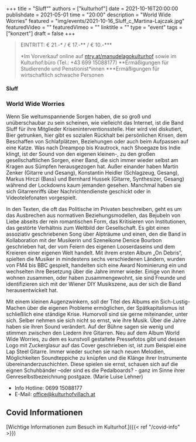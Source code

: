 +++
title = "Sluff“"
authors = ["kulturhof"]
date = 2021-10-16T20:00:00
publishdate = 2021-05-01
time = "20:00"
description = "World Wide Worries"
featured = "img/events/2021-10-16_Sluff_c_Martina-Lajczak.jpg"
featuredVideo = ""
featuredVimeo = ""
linktitle = ""
type = "event"
tags = ["konzert"]
draft = false
+++

>
> EINTRITT: € 21.-\* / € 17.-\*\* / € 10.-\*\*\*
>
> \*Im Vorverkauf online auf [ntry.at/manudelagokulturhof](https://ntry.at/manudelagokulturhof) sowie im Kulturhof:büro (Tel.: +43 699 15088177)
> \*\*Ermäßigungen für Studierende und Penstionist\*innen
> \*\*\*Ermäßigungen für wirtschaftlich schwache Personen

#### Sluff

### World Wide Worries

Wenn Sie weltumspannende Sorgen haben, die so groß und unüberschaubar zu sein scheinen, wie vielleicht das Internet, ist die Band Sluff für ihre Mitglieder Kriseninterventionsstelle. Hier wird viel diskutiert, Bier getrunken, hier gibt es sozialen Rückhalt bei persönlichen Krisen, dem Beschaffen von Schlafplätzen, Beziehungen oder auch beim Aufpassen auf eine Katze. Was nach Dreampop bis Krautrock, nach Shoegaze bis Indie klingt, ist der Sound von den eigenen kleinen-, zu den großen gesellschaftlichen Sorgen, einer Band, die sich immer wieder selbst am Kragen aus Sümpfen herausgezogen hat. Außer einander haben Martin Zenker (Gitarre und Gesang), Konstantin Heidler (Schlagzeug, Gesang), Markus Hirczi (Bass) und Bernhard Hussek (Gitarre, Synthesizer, Gesang) während der Lockdowns kaum jemanden gesehen. Manchmal haben sie sich Gitarrenriffs über Nachrichtendienste geschickt oder in Videotelefonaten vorgespielt. 

In den Texten, die oft das Politische im Privaten beschreiben, geht es um das Ausbrechen aus normativen Beziehungsmodellen, das Bejubeln von Liebe abseits der rein romantischen Form, das Kritisieren von Institutionen, das gestörte Verhältnis zum Weltbild der Gesellschaft. Es gibt einen assoziativ geschriebenen Song über Alpträume und einen, den die Band in Kollaboration mit der Musikerin und Szeneikone Denice Bourbon geschrieben hat, der vom Feiern des eigenen Looserdaseins und dem Kreieren einer eigenen Welt handelt. Mit ihrem ersten Album „On Debris“, spielten die Musiker in mindestens sechs verschiedenen Ländern, wurden von FM4 bis BBC gespielt, handelten sich eine Award Nominierung ein und wechselten ihre Besetzung über die Jahre immer wieder. Einige von ihnen wohnen zusammen, oder haben zusammengewohnt, sie sind Freunde und identifizieren sich mit der Wiener DIY Musikszene, aus der sich die Band herausentwickelt hat. 

Mit einem kleinen Augenzwinkern, soll der Titel des Albums ein Sich-Lustig-Machen über die eigenen Probleme ermöglichen, der Spätkapitalismus ist schließlich eine ständige Krise. Humorvoll sind sie gerne miteinander, unter sich. Selber nehmen sie sich nicht so ernst, wie ihre Musik. Über die Jahre haben sie ihren Sound verändert. Auf der Bühne sagen sie wenig und stimmen zwischen den Liedern ihre Gitarren. Neu auf dem Album World Wide Worries, zu dem es kunstvoll gestaltete Pressefotos gibt und dessen Logo mit Zuckerglasur auf das Cover geschrieben ist, ist zum Beispiel eine Lap Steel Gitarre. Immer wieder suchen sie nach neuen Melodien, Möglichkeiten Soundteppiche zu knüpfen und die Klänge ihrer Instrumente übereinanderzuschichten. Diese spielen sie ernst, schauen sich auf die eignen Schuhbänder –oder sind es die Pedalboards? - ganz im Sinne ihrer Genreselbstbezeichnung postgaze. 
(Marie Luise Lehner)




- Info Hotline: 0699 15088177 
- E-Mail: office@kulturhofvillach.at

## Covid Informationen

[Wichtige Informationen zum Besuch im Kulturhof.]({{< ref "/covid-info" >}})
